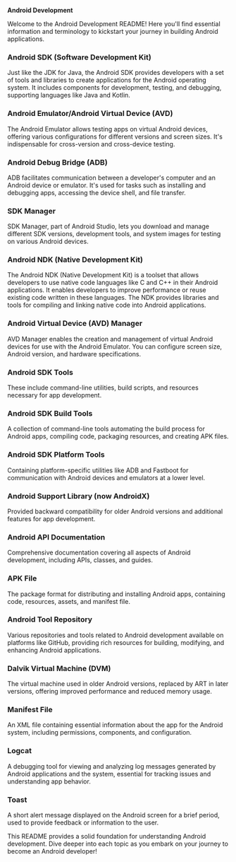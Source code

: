 **Android Development**

Welcome to the Android Development README! Here you'll find essential information and terminology to kickstart your journey in building Android applications.

### Android SDK (Software Development Kit)
Just like the JDK for Java, the Android SDK provides developers with a set of tools and libraries to create applications for the Android operating system. It includes components for development, testing, and debugging, supporting languages like Java and Kotlin.

### Android Emulator/Android Virtual Device (AVD)
The Android Emulator allows testing apps on virtual Android devices, offering various configurations for different versions and screen sizes. It's indispensable for cross-version and cross-device testing.

### Android Debug Bridge (ADB)
ADB facilitates communication between a developer's computer and an Android device or emulator. It's used for tasks such as installing and debugging apps, accessing the device shell, and file transfer.

### SDK Manager
SDK Manager, part of Android Studio, lets you download and manage different SDK versions, development tools, and system images for testing on various Android devices.

### Android NDK (Native Development Kit)
The Android NDK (Native Development Kit) is a toolset that allows developers to use native code languages like C and C++ in their Android applications. It enables developers to improve performance or reuse existing code written in these languages. The NDK provides libraries and tools for compiling and linking native code into Android applications.

### Android Virtual Device (AVD) Manager
AVD Manager enables the creation and management of virtual Android devices for use with the Android Emulator. You can configure screen size, Android version, and hardware specifications.

### Android SDK Tools
These include command-line utilities, build scripts, and resources necessary for app development.

### Android SDK Build Tools
A collection of command-line tools automating the build process for Android apps, compiling code, packaging resources, and creating APK files.

### Android SDK Platform Tools
Containing platform-specific utilities like ADB and Fastboot for communication with Android devices and emulators at a lower level.

### Android Support Library (now AndroidX)
Provided backward compatibility for older Android versions and additional features for app development.

### Android API Documentation
Comprehensive documentation covering all aspects of Android development, including APIs, classes, and guides.

### APK File
The package format for distributing and installing Android apps, containing code, resources, assets, and manifest file.

### Android Tool Repository
Various repositories and tools related to Android development available on platforms like GitHub, providing rich resources for building, modifying, and enhancing Android applications.

### Dalvik Virtual Machine (DVM)
The virtual machine used in older Android versions, replaced by ART in later versions, offering improved performance and reduced memory usage.

### Manifest File
An XML file containing essential information about the app for the Android system, including permissions, components, and configuration.

### Logcat
A debugging tool for viewing and analyzing log messages generated by Android applications and the system, essential for tracking issues and understanding app behavior.

### Toast
A short alert message displayed on the Android screen for a brief period, used to provide feedback or information to the user.

This README provides a solid foundation for understanding Android development. Dive deeper into each topic as you embark on your journey to become an Android developer!
